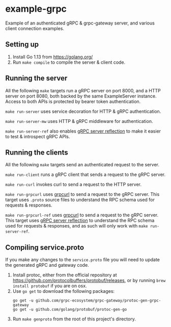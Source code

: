 # example-grpc

Example of an authenticated gRPC & grpc-gateway server, and various client connection examples.

## Setting up

1. Install Go 1.13 from https://golang.org/
2. Run `make compile` to compile the server & client code.

## Running the server

All the following `make` targets run a gRPC server on port 8000, and a HTTP server on port 8080, both backed by the same ExampleServer instance. Access to both APIs is protected by bearer token authentication.

`make run-server` uses service decoration for HTTP & gRPC authentication.

`make run-server-mw` uses HTTP & gRPC middleware for authentication.

`make run-server-ref` also enables [gRPC server reflection](https://github.com/grpc/grpc-go/blob/master/Documentation/server-reflection-tutorial.md) to make it easier to test & introspect gRPC APIs.

## Running the clients

All the following `make` targets send an authenticated request to the server.

`make run-client` runs a gRPC client that sends a request to the gRPC server.

`make run-curl` invokes curl to send a request to the HTTP server.

`make run-grpcurl` uses [grpcurl](https://github.com/fullstorydev/grpcurl) to send a request to the gRPC server. This target uses `.proto` source files to understand the RPC schema used for requests & responses.

`make run-grpcurl-ref` uses [grpcurl](https://github.com/fullstorydev/grpcurl) to send a request to the gRPC server. This target uses [gRPC server reflection](https://github.com/grpc/grpc-go/blob/master/Documentation/server-reflection-tutorial.md) to understand the RPC schema used for requests & responses, and as such will only work with `make run-server-ref`.

## Compiling service.proto

If you make any changes to the `service.proto` file you will need to update the generated gRPC and gateway code.

1. Install protoc, either from the official repository at https://github.com/protocolbuffers/protobuf/releases,
or by running `brew install protobuf` if you are on osx.
2. Use `go get` to download the following packages:
    ```
   go get -u github.com/grpc-ecosystem/grpc-gateway/protoc-gen-grpc-gateway
   go get -u github.com/golang/protobuf/protoc-gen-go
   ```
3. Run `make genproto` from the root of this project's directory.
